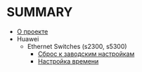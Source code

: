 # SUMMARY

* [О проекте](./)
* Huawei
  * Ethernet Switches \(s2300, s5300\)
    * [Сброс к заводским настройкам](https://github.com/asert/network-oneday-handbook/tree/8b631bf2a33afffed1281411fe2412a12b98df73/ru/Huawei/918400fdacecf63ec9ed35f371a4b1c2/df2f32b087f8068a6f7ff282414ca60c.md)
    * [Настройка времени](https://github.com/asert/network-oneday-handbook/tree/8b631bf2a33afffed1281411fe2412a12b98df73/ru/Huawei/918400fdacecf63ec9ed35f371a4b1c2/8530b40e87da7c7a782d4dc50359d2e9.md)


